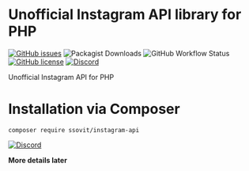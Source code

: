 # Unofficial Instagram API library for PHP
[![GitHub issues](https://img.shields.io/github/issues/ssovit/Instagram-API-PHP?style=for-the-badge)](https://github.com/ssovit/Instagram-API-PHP/issues) ![Packagist Downloads](https://img.shields.io/packagist/dm/ssovit/instagram-api?style=for-the-badge) ![GitHub Workflow Status](https://img.shields.io/github/workflow/status/ssovit/Instagram-API-PHP/Create%20Tag?style=for-the-badge) [![GitHub license](https://img.shields.io/github/license/ssovit/Instagram-API-PHP?style=for-the-badge)](https://github.com/ssovit/Instagram-API-PHP/blob/master/LICENSE) [![Discord](https://img.shields.io/discord/820856055936188456?color=%237289da&label=DISCORD&style=for-the-badge)](https://discord.gg/rSQd2QAXA8)

Unofficial Instagram API for PHP

# Installation via Composer
`composer require ssovit/instagram-api`

[![Discord](https://discordapp.com/assets/e4923594e694a21542a489471ecffa50.svg)](https://discord.gg/rSQd2QAXA8)


**More details later**